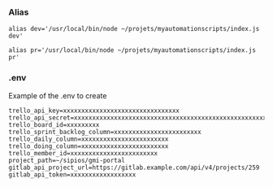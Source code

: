 ### Alias

`alias dev='/usr/local/bin/node ~/projets/myautomationscripts/index.js dev'`

`alias pr='/usr/local/bin/node ~/projets/myautomationscripts/index.js pr'`


### .env

Example of the .env to create

```
trello_api_key=xxxxxxxxxxxxxxxxxxxxxxxxxxxxxxxx
trello_api_secret=xxxxxxxxxxxxxxxxxxxxxxxxxxxxxxxxxxxxxxxxxxxxxxxxxxxxxxxxxxxxxxxxx
trello_board_id=xxxxxxxxx
trello_sprint_backlog_column=xxxxxxxxxxxxxxxxxxxxxxxx
trello_daily_column=xxxxxxxxxxxxxxxxxxxxxxxx
trello_doing_column=xxxxxxxxxxxxxxxxxxxxxxxx
trello_member_id=xxxxxxxxxxxxxxxxxxxxxxxx
project_path=~/sipios/gmi-portal
gitlab_api_project_url=https://gitlab.example.com/api/v4/projects/259
gitlab_api_token=xxxxxxxxxxxxxxxxxx
```